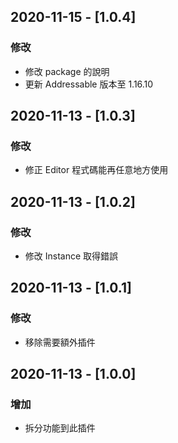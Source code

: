 ## 2020-11-15 - [1.0.4]
### 修改

- 修改 package 的說明
- 更新 Addressable 版本至 1.16.10

## 2020-11-13 - [1.0.3]
### 修改

- 修正 Editor 程式碼能再任意地方使用

## 2020-11-13 - [1.0.2]
### 修改

- 修改 Instance 取得錯誤

## 2020-11-13 - [1.0.1]
### 修改

- 移除需要額外插件

## 2020-11-13 - [1.0.0]
### 增加

- 拆分功能到此插件